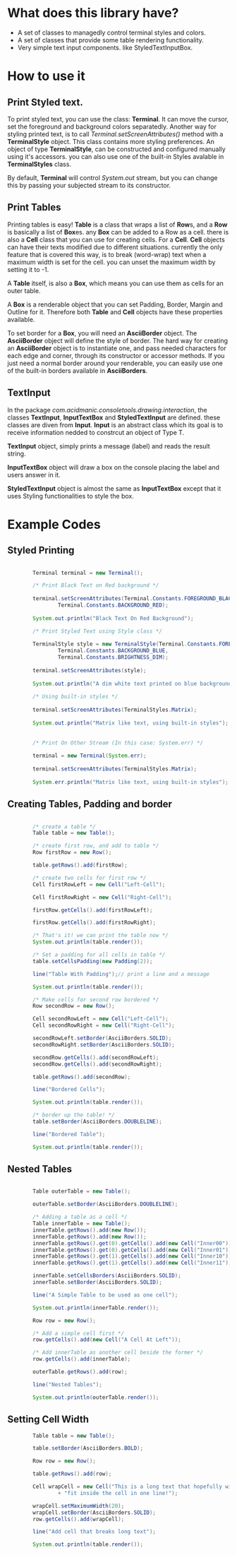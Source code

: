 What does this library have?
============================

* A set of classes to managedly control terminal styles and colors.
* A set of classes that provide some table rendering functionality.
* Very simple text input components. like StyledTextInputBox.


How to use it
=============

Print Styled text.
----------------------

To print styled text, you can use the class: **Terminal**. It can move the cursor, set the foreground and background colors separatedly. Another way for styling printed text, is to call *Terminal.setScreenAttributes()* method with a **TerminalStyle** object. 
This class contains more styling preferences. An object of type **TerminalStyle**, can be constructed and configured manually using it's accessors. you can also use one of the built-in Styles avalable in **TerminalStyles** class. 

By default, **Terminal** will control *System.out* stream, but you can change this by passing your subjected stream to its constructor.


Print Tables
------------

Printing tables is easy!  **Table** is a class that wraps a list of **Row**s, and a **Row** is basically a list of **Box**es. any **Box** can be added to a Row as a cell. there is also a **Cell** class that you can use for creating cells. For a **Cell**. **Cell** objects can have their texts modified due to different situations. currently the only feature that is covered this way, is to break (word-wrap) text when a maximum width is set for the cell. you can unset the maximum width by setting it to -1.

A **Table** itself, is also a **Box**, which means you can use them as cells for an outer table.

A **Box** is a renderable object that you can set Padding, Border, Margin and Outline for it. Therefore both **Table** and **Cell** objects have these properties available.

To set border for a **Box**, you will need an **AsciiBorder** object. The **AsciiBorder** object will define the style of border. The hard way for creating an **AsciiBorder** object is to instantiate one, and pass needed characters for each edge and corner, through its constructor or accessor methods. If you just need a normal border around your renderable, you can easily use one of the built-in borders available in **AsciiBorders**.


TextInput
---------

In the package *com.acidmanic.consoletools.drawing.interaction*, the classes **TextInput**, **InputTextBox** and **StyledTextInput** are defined. these classes are diven from **Input<String>**. **Input<T>** is an abstract class which its goal is to receive information nedded to constrcut an object of Type T.

**TextInput** object, simply prints a message (label) and reads the result string.

**InputTextBox** object will draw a box on the console placing the label and users answer in it.

**StyledTextInput** object is almost the same as **InputTextBox** except that it uses Styling functionalities to style the box.


Example Codes
=============

Styled Printing
---------------

```java

        Terminal terminal = new Terminal();

        /* Print Black Text on Red background */
        
        terminal.setScreenAttributes(Terminal.Constants.FOREGROUND_BLACK,
                Terminal.Constants.BACKGROUND_RED);
        
        System.out.println("Black Text On Red Background");

        /* Print Styled Text using Style class */
        
        TerminalStyle style = new TerminalStyle(Terminal.Constants.FOREGROUND_WHITE, 
                Terminal.Constants.BACKGROUND_BLUE, 
                Terminal.Constants.BRIGHTNESS_DIM);
        
        terminal.setScreenAttributes(style);
        
        System.out.println("A dim white text printed on blue background");
        
        /* Using built-in styles */
        
        terminal.setScreenAttributes(TerminalStyles.Matrix);
        
        System.out.println("Matrix like text, using built-in styles");
        
        
        /* Print On Other Stream (In this case: System.err) */
        
        terminal = new Terminal(System.err);
        
        terminal.setScreenAttributes(TerminalStyles.Matrix);
        
        System.err.println("Matrix like text, using built-in styles");


```






Creating Tables, Padding and border
-----------------------------------


```java

        /* create a table */
        Table table = new Table();

        /* create first row, and add to table */
        Row firstRow = new Row();

        table.getRows().add(firstRow);

        /* create two cells for first row */
        Cell firstRowLeft = new Cell("Left-Cell");

        Cell firstRowRight = new Cell("Right-Cell");

        firstRow.getCells().add(firstRowLeft);

        firstRow.getCells().add(firstRowRight);

        /* That's it! we can print the table now */
        System.out.println(table.render());

        /* Set a padding for all cells in table */
        table.setCellsPadding(new Padding(2));

        line("Table With Padding");// print a line and a message

        System.out.println(table.render());

        /* Make cells for second row bordered */
        Row secondRow = new Row();

        Cell secondRowLeft = new Cell("Left-Cell");
        Cell secondRowRight = new Cell("Right-Cell");

        secondRowLeft.setBorder(AsciiBorders.SOLID);
        secondRowRight.setBorder(AsciiBorders.SOLID);

        secondRow.getCells().add(secondRowLeft);
        secondRow.getCells().add(secondRowRight);

        table.getRows().add(secondRow);

        line("Bordered Cells");

        System.out.println(table.render());

        /* border up the table! */
        table.setBorder(AsciiBorders.DOUBLELINE);

        line("Bordered Table");

        System.out.println(table.render());

```

Nested Tables
-------------

```java

        Table outerTable = new Table();

        outerTable.setBorder(AsciiBorders.DOUBLELINE);

        /* Adding a table as a cell */
        Table innerTable = new Table();
        innerTable.getRows().add(new Row());
        innerTable.getRows().add(new Row());
        innerTable.getRows().get(0).getCells().add(new Cell("Inner00"));
        innerTable.getRows().get(0).getCells().add(new Cell("Inner01"));
        innerTable.getRows().get(1).getCells().add(new Cell("Inner10"));
        innerTable.getRows().get(1).getCells().add(new Cell("Inner11"));

        innerTable.setCellsBorders(AsciiBorders.SOLID);
        innerTable.setBorder(AsciiBorders.SOLID);

        line("A Simple Table to be used as one cell");

        System.out.println(innerTable.render());

        Row row = new Row();

        /* Add a simple cell first */
        row.getCells().add(new Cell("A Cell At Left"));

        /* Add innerTable as another cell beside the former */
        row.getCells().add(innerTable);

        outerTable.getRows().add(row);

        line("Nested Tables");

        System.out.println(outerTable.render());

```

Setting Cell Width
------------------

```java
        Table table = new Table();

        table.setBorder(AsciiBorders.BOLD);

        Row row = new Row();

        table.getRows().add(row);

        Cell wrapCell = new Cell("This is a long text that hopefully will not "
                + "fit inside the cell in one line!");

        wrapCell.setMaximumWidth(20);
        wrapCell.setBorder(AsciiBorders.SOLID);
        row.getCells().add(wrapCell);

        line("Add cell that breaks long text");

        System.out.println(table.render());

```


